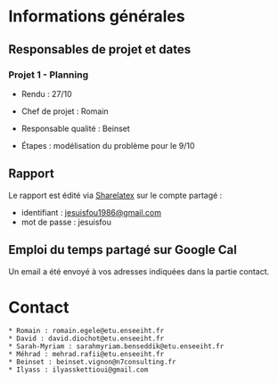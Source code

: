 # Informations générales

## Responsables de projet et dates

### Projet 1 - Planning

* Rendu : 27/10
* Chef de projet : Romain
* Responsable qualité : Beinset

* Étapes : modélisation du problème pour le 9/10

## Rapport

Le rapport est édité via [Sharelatex](https://fr.sharelatex.com) sur le compte
partagé :
* identifiant : jesuisfou1986@gmail.com
* mot de passe : jesuisfou

## Emploi du temps partagé sur Google Cal

Un email a été envoyé à vos adresses indiquées dans la partie contact.

# Contact

    * Romain : romain.egele@etu.enseeiht.fr
    * David : david.diochot@etu.enseeiht.fr
    * Sarah-Myriam : sarahmyriam.benseddik@etu.enseeiht.fr
    * Méhrad : mehrad.rafii@etu.enseeiht.fr
    * Beinset : beinset.vignon@n7consulting.fr
    * Ilyass : ilyasskettioui@gmail.com



